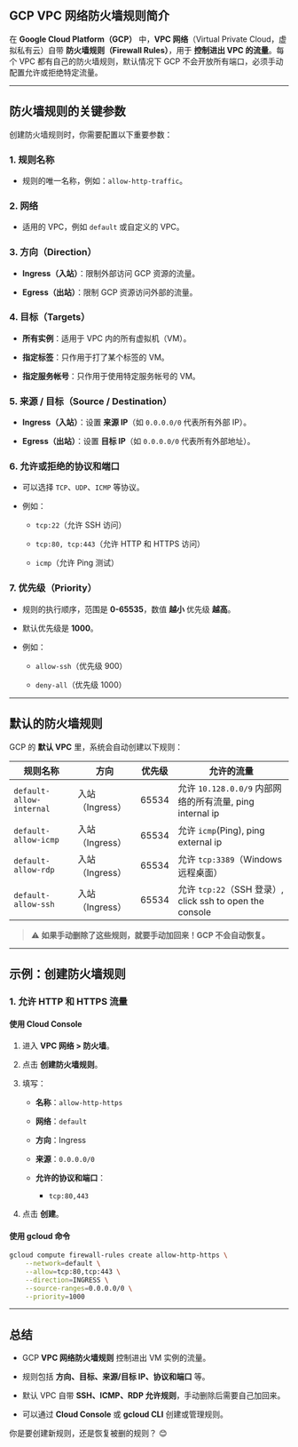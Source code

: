 ## **GCP VPC 网络防火墙规则简介**

在 **Google Cloud Platform（GCP）** 中，**VPC 网络**（Virtual Private Cloud，虚拟私有云）自带 **防火墙规则（Firewall Rules）**，用于 **控制进出 VPC 的流量**。每个 VPC 都有自己的防火墙规则，默认情况下 GCP 不会开放所有端口，必须手动配置允许或拒绝特定流量。

---

## **防火墙规则的关键参数**

创建防火墙规则时，你需要配置以下重要参数：

### **1. 规则名称**

- 规则的唯一名称，例如：`allow-http-traffic`。
    

### **2. 网络**

- 适用的 VPC，例如 `default` 或自定义的 VPC。
    

### **3. 方向（Direction）**

- **Ingress（入站）**：限制外部访问 GCP 资源的流量。
    
- **Egress（出站）**：限制 GCP 资源访问外部的流量。
    

### **4. 目标（Targets）**

- **所有实例**：适用于 VPC 内的所有虚拟机（VM）。
    
- **指定标签**：只作用于打了某个标签的 VM。
    
- **指定服务帐号**：只作用于使用特定服务帐号的 VM。
    

### **5. 来源 / 目标（Source / Destination）**

- **Ingress（入站）**：设置 **来源 IP**（如 `0.0.0.0/0` 代表所有外部 IP）。
    
- **Egress（出站）**：设置 **目标 IP**（如 `0.0.0.0/0` 代表所有外部地址）。
    

### **6. 允许或拒绝的协议和端口**

- 可以选择 `TCP`、`UDP`、`ICMP` 等协议。
    
- 例如：
    
    - `tcp:22`（允许 SSH 访问）
        
    - `tcp:80, tcp:443`（允许 HTTP 和 HTTPS 访问）
        
    - `icmp`（允许 Ping 测试）
        

### **7. 优先级（Priority）**

- 规则的执行顺序，范围是 **0-65535**，数值 **越小** 优先级 **越高**。
    
- 默认优先级是 **1000**。
    
- 例如：
    
    - `allow-ssh`（优先级 900）
        
    - `deny-all`（优先级 1000）
        

---

## **默认的防火墙规则**

GCP 的 **默认 VPC** 里，系统会自动创建以下规则：

| 规则名称                     | 方向          | 优先级   | 允许的流量                                              |
| ------------------------ | ----------- | ----- | -------------------------------------------------- |
| `default-allow-internal` | 入站（Ingress） | 65534 | 允许 `10.128.0.0/9` 内部网络的所有流量, ping internal ip      |
| `default-allow-icmp`     | 入站（Ingress） | 65534 | 允许 `icmp`(Ping), ping external ip                  |
| `default-allow-rdp`      | 入站（Ingress） | 65534 | 允许 `tcp:3389`（Windows 远程桌面）                        |
| `default-allow-ssh`      | 入站（Ingress） | 65534 | 允许 `tcp:22`（SSH 登录）, click ssh to open the console |

> ⚠ **如果手动删除了这些规则，就要手动加回来！GCP 不会自动恢复。**

---

## **示例：创建防火墙规则**

### **1. 允许 HTTP 和 HTTPS 流量**

#### **使用 Cloud Console**

1. 进入 **VPC 网络 > 防火墙**。
    
2. 点击 **创建防火墙规则**。
    
3. 填写：
    
    - **名称**：`allow-http-https`
        
    - **网络**：`default`
        
    - **方向**：Ingress
        
    - **来源**：`0.0.0.0/0`
        
    - **允许的协议和端口**：
        
        - `tcp:80,443`
            
4. 点击 **创建**。
    

#### **使用 gcloud 命令**

```sh
gcloud compute firewall-rules create allow-http-https \
    --network=default \
    --allow=tcp:80,tcp:443 \
    --direction=INGRESS \
    --source-ranges=0.0.0.0/0 \
    --priority=1000
```

---

## **总结**

- GCP **VPC 网络防火墙规则** 控制进出 VM 实例的流量。
    
- 规则包括 **方向、目标、来源/目标 IP、协议和端口** 等。
    
- 默认 VPC 自带 **SSH、ICMP、RDP 允许规则**，手动删除后需要自己加回来。
    
- 可以通过 **Cloud Console** 或 **gcloud CLI** 创建或管理规则。
    

你是要创建新规则，还是恢复被删的规则？ 😊